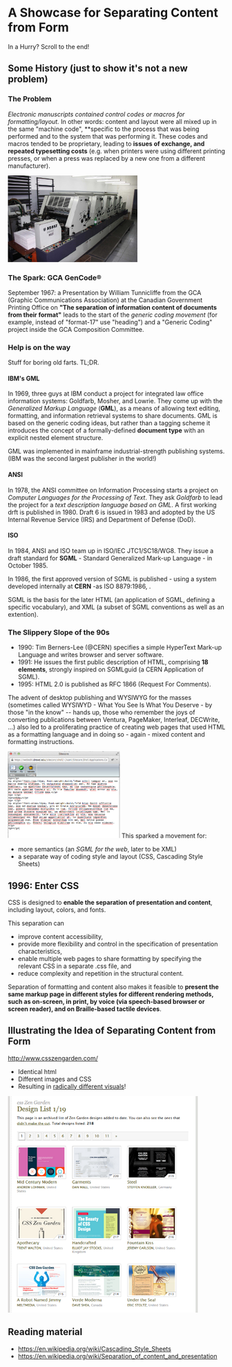 # A Showcase for Separating Content from Form

In a Hurry? Scroll to the end!

## Some History (just to show it's not a new problem)

### The Problem 

*Electronic manuscripts contained control codes or macros for formatting/layout.* In other words: content and layout were all mixed up in the same "machine code", **specific to the process that was being performed and to the system that was performing it. These codes and macros tended to be proprietary, leading to **issues of exchange, and repeated typesetting costs** (e.g. when printers were using different printing presses, or when a press was replaced by a new one from a different manufacturer).

<img src="printing-press.jpg" height="200px">

### The Spark: GCA GenCode&reg;

September 1967: a Presentation by William Tunnicliffe from the GCA (Graphic Communications Association) at the Canadian Government Printing Office  on **"The separation of information content of documents from their format"** leads to 
the start of the *generic coding movement* (for example, instead of "format-17" use "heading") and a "Generic Coding" project inside the GCA Composition Committee.

### Help is on the way

Stuff for boring old farts. TL;DR.

#### IBM's GML

In 1969, three guys at IBM conduct a project for integrated law office information systems: Goldfarb, Mosher, and Lowrie. They come up with the *Generalized Markup Language* (**GML**), as a means of allowing text editing, formatting, and information retrieval systems to share documents. GML is based on the generic coding ideas, but rather than a tagging scheme it introduces the concept of a formally-defined **document type** with an explicit nested element structure. 

GML was implemented in mainframe industrial-strength publishing systems. (IBM was the second largest publisher in the world!)

#### ANSI

In 1978, the ANSI committee on Information Processing starts a project on *Computer Languages for the Processing of Text*. They ask *Goldfarb* to lead the project for a *text description language based on GML*. A first working drft is published in 1980. Draft 6 is issued in 1983 and adopted by the US Internal Revenue Service (IRS) and Department of Defense (DoD).

#### ISO

In 1984, ANSI and ISO team up in ISO/IEC JTC1/SC18/WG8. They issue a draft standard for **SGML** - Standard Generalized Mark-up Language - in October 1985. 

In 1986, the first approved version of SGML is published - using a system developed internally at **CERN** -as ISO 8879:1986, .

SGML is the basis for the later HTML (an application of SGML, defining a specific vocabulary), and XML (a subset of SGML conventions as well as an extention).

### The Slippery Slope of the 90s 

* 1990: Tim Berners-Lee (@CERN) specifies a simple HyperText Mark-up Language and writes browser and server software.
* 1991: He issues the first public description of HTML, comprising **18 elements**, strongly inspired on SGMLguid (a CERN Application of SGML). 
* 1995: HTML 2.0 is published as RFC 1866 (Request For Comments). 

The advent of desktop publishing and WYSIWYG for the masses (sometimes called WYSIWYD - What You See Is What You Deserve - by those "in the know" -- hands up, those who remember the joys of converting publications between Ventura, PageMaker, Interleaf, DECWrite, ...) also led to a proliferating practice of creating web pages that used HTML as a formatting language and in doing so - again - mixed content and formatting instructions. 

<img src="bad practice.png" height="200px">
This sparked a movement for:

* more semantics (an *SGML for the web*, later to be XML)
* a separate way of coding style and layout (CSS, Cascading Style Sheets)

## 1996: Enter CSS

CSS is designed to **enable the separation of presentation and content**, including layout, colors, and fonts.

This separation can 
* improve content accessibility, 
* provide more flexibility and control in the specification of presentation characteristics, 
* enable multiple web pages to share formatting by specifying the relevant CSS in a separate .css file, and 
* reduce complexity and repetition in the structural content.

Separation of formatting and content also makes it feasible to **present the same markup page in different styles for different rendering methods, such as on-screen, in print, by voice (via speech-based browser or screen reader), and on Braille-based tactile devices**. 

## Illustrating the Idea of Separating Content from Form

http://www.csszengarden.com/

* Identical html
* Different images and CSS
* Resulting in [radically different visuals](http://www.mezzoblue.com/zengarden/alldesigns/)!

<img src="ZenGarden.PNG" height="500px">

## Reading material

* https://en.wikipedia.org/wiki/Cascading_Style_Sheets
* https://en.wikipedia.org/wiki/Separation_of_content_and_presentation

